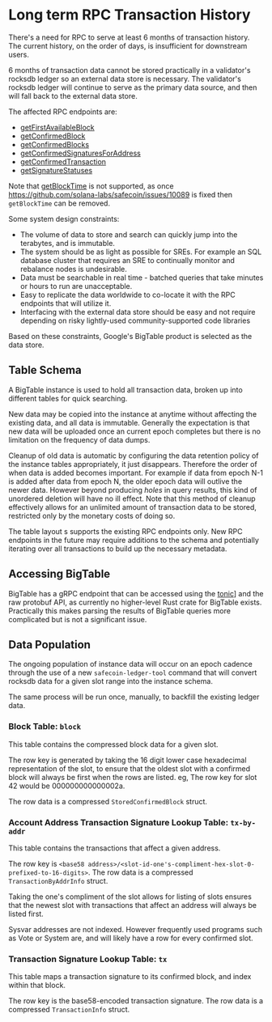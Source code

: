 # Long term RPC Transaction History
There's a need for RPC to serve at least 6 months of transaction history.  The
current history, on the order of days, is insufficient for downstream users.

6 months of transaction data cannot be stored practically in a validator's
rocksdb ledger so an external data store is necessary.   The validator's
rocksdb ledger will continue to serve as the primary data source, and then will
fall back to the external data store.

The affected RPC endpoints are:
* [getFirstAvailableBlock](developing/clients/jsonrpc-api.md#getfirstavailableblock)
* [getConfirmedBlock](developing/clients/jsonrpc-api.md#getconfirmedblock)
* [getConfirmedBlocks](developing/clients/jsonrpc-api.md#getconfirmedblocks)
* [getConfirmedSignaturesForAddress](developing/clients/jsonrpc-api.md#getconfirmedsignaturesforaddress)
* [getConfirmedTransaction](developing/clients/jsonrpc-api.md#getconfirmedtransaction)
* [getSignatureStatuses](developing/clients/jsonrpc-api.md#getsignaturestatuses)

Note that [getBlockTime](developing/clients/jsonrpc-api.md#getblocktime)
is not supported, as once https://github.com/solana-labs/safecoin/issues/10089 is
fixed then `getBlockTime` can be removed.

Some system design constraints:
* The volume of data to store and search can quickly jump into the terabytes,
  and is immutable.
* The system should be as light as possible for SREs.  For example an SQL
  database cluster that requires an SRE to continually monitor and rebalance
  nodes is undesirable.
* Data must be searchable in real time - batched queries that take minutes or
  hours to run are unacceptable.
* Easy to replicate the data worldwide to co-locate it with the RPC endpoints
  that will utilize it.
* Interfacing with the external data store should be easy and not require
  depending on risky lightly-used community-supported code libraries

Based on these constraints, Google's BigTable product is selected as the data
store.

## Table Schema
A BigTable instance is used to hold all transaction data, broken up into
different tables for quick searching.

New data may be copied into the instance at anytime without affecting the existing
data, and all data is immutable.  Generally the expectation is that new data
will be uploaded once an current epoch completes but there is no limitation on
the frequency of data dumps.

Cleanup of old data is automatic by configuring the data retention policy of the
instance tables appropriately, it just disappears.  Therefore the order of when data is
added becomes important.  For example if data from epoch N-1 is added after data
from epoch N, the older epoch data will outlive the newer data.  However beyond
producing _holes_ in query results, this kind of unordered deletion will
have no ill effect.  Note that this method of cleanup effectively allows for an
unlimited amount of transaction data to be stored, restricted only by the
monetary costs of doing so.

The table layout s supports the existing RPC endpoints only.  New RPC endpoints
in the future may require additions to the schema and potentially iterating over
all transactions to build up the necessary metadata.

## Accessing BigTable
BigTable has a gRPC endpoint that can be accessed using the
[tonic](https://crates.io/crates/crate)] and the raw protobuf API, as currently no
higher-level Rust crate for BigTable exists.  Practically this makes parsing the
results of BigTable queries more complicated but is not a significant issue.

## Data Population
The ongoing population of instance data will occur on an epoch cadence through the
use of a new `safecoin-ledger-tool` command that will convert rocksdb data for a
given slot range into the instance schema.

The same process will be run once, manually, to backfill the existing ledger
data.

### Block Table: `block`

This table contains the compressed block data for a given slot.

The row key is generated by taking the 16 digit lower case hexadecimal
representation of the slot, to ensure that the oldest slot with a confirmed
block will always be first when the rows are listed.  eg, The row key for slot
42 would be 000000000000002a.

The row data is a compressed `StoredConfirmedBlock` struct.


### Account Address Transaction Signature Lookup Table: `tx-by-addr`

This table contains the transactions that affect a given address.

The row key is `<base58
address>/<slot-id-one's-compliment-hex-slot-0-prefixed-to-16-digits>`.  The row
data is a compressed `TransactionByAddrInfo` struct.

Taking the one's compliment of the slot allows for listing of slots ensures that
the newest slot with transactions that affect an address will always
be listed first.

Sysvar addresses are not indexed.  However frequently used programs such as
Vote or System are, and will likely have a row for every confirmed slot.

### Transaction Signature Lookup Table: `tx`

This table maps a transaction signature to its confirmed block, and index within that block.

The row key is the base58-encoded transaction signature.
The row data is a compressed `TransactionInfo` struct.
